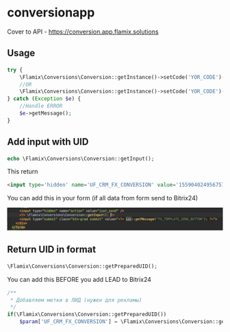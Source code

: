# conversionapp
Cover to API - https://conversion.app.flamix.solutions

## Usage

```php
try {
    \Flamix\Conversions\Conversion::getInstance()->setCode('YOR_CODE')->setDomain('example.com')->addFromCookie();
    //OR
    \Flamix\Conversions\Conversion::getInstance()->setCode('YOR_CODE')->setDomain('example.com')->add('UID', 150, 'RUB');
} catch (Exception $e) {
    //Handle ERROR
    $e->getMessage();
}
```

## Add input with UID

```php
echo \Flamix\Conversions\Conversion::getInput();
```

This return 

```html
<input type='hidden' name='UF_CRM_FX_CONVERSION' value='1559040249567571161;GA1.2.885407728.1598192418;fb.1.1598192425982.77587948' />
```

You can add this in your form (if all data from form send to Bitrix24)

![Screenshot](img/form_example.png)

## Return UID in format

```php
\Flamix\Conversions\Conversion::getPreparedUID();
```

You can add this BEFORE you add LEAD to Bitrix24

```php
/**
 * Добавляем метки в ЛИД (нужен для рекламы)
 */
if(\Flamix\Conversions\Conversion::getPreparedUID())
    $param['UF_CRM_FX_CONVERSION'] = \Flamix\Conversions\Conversion::getPreparedUID();
```